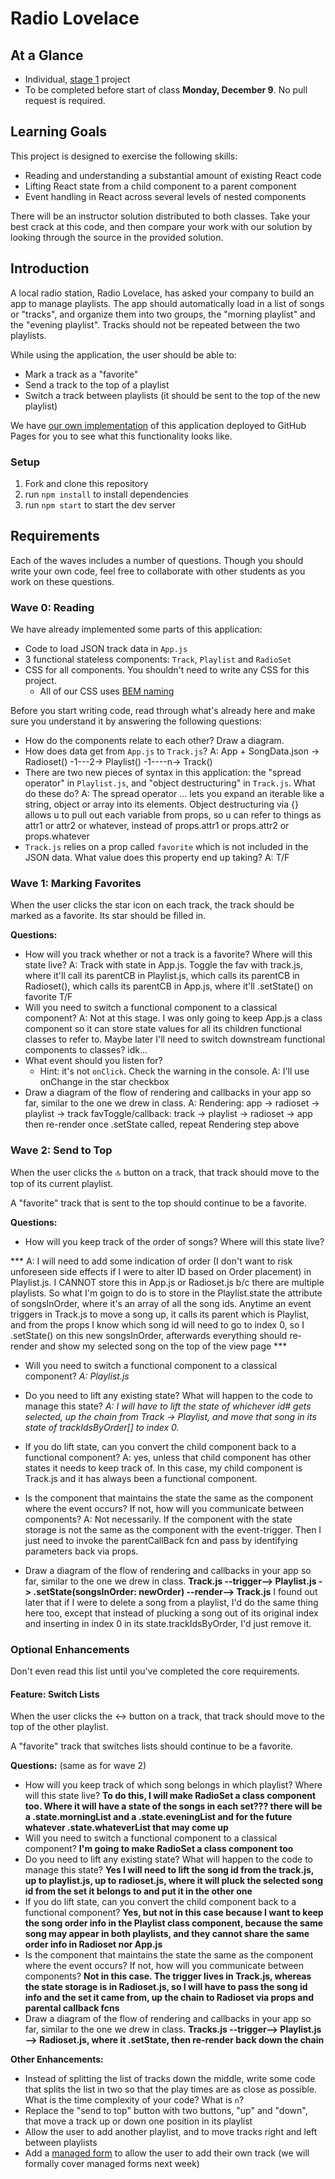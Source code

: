 # Radio Lovelace

## At a Glance

- Individual, [stage 1](https://github.com/Ada-Developers-Academy/pedagogy/blob/master/rule-of-three.md#stage-1) project
- To be completed before start of class **Monday, December 9**. No pull request is required.

## Learning Goals

This project is designed to exercise the following skills:

- Reading and understanding a substantial amount of existing React code
- Lifting React state from a child component to a parent component
- Event handling in React across several levels of nested components

There will be an instructor solution distributed to both classes. Take your best crack at this code, and then compare your work with our solution by looking through the source in the provided solution.

## Introduction

A local radio station, Radio Lovelace, has asked your company to build an app to manage playlists. The app should automatically load in a list of songs or "tracks", and organize them into two groups, the "morning playlist" and the "evening playlist". Tracks should not be repeated between the two playlists.

While using the application, the user should be able to:
- Mark a track as a "favorite"
- Send a track to the top of a playlist
- Switch a track between playlists (it should be sent to the top of the new playlist)

We have [our own implementation](https://adagold.github.io/radio-lovelace/) of this application deployed to GitHub Pages for you to see what this functionality looks like.

### Setup

1. Fork and clone this repository
1. run `npm install` to install dependencies
1. run `npm start` to start the dev server

## Requirements

Each of the waves includes a number of questions. Though you should write your own code, feel free to collaborate with other students as you work on these questions.

### Wave 0: Reading

We have already implemented some parts of this application:

- Code to load JSON track data in `App.js`
- 3 functional stateless components: `Track`, `Playlist` and `RadioSet`
- CSS for all components. You shouldn't need to write any CSS for this project.
  - All of our CSS uses [BEM naming](http://getbem.com/naming/)

Before you start writing code, read through what's already here and make sure you understand it by answering the following questions:

- How do the components relate to each other? Draw a diagram.
- How does data get from `App.js` to `Track.js`?
A: App + SongData.json -> Radioset() -1---2-> Playlist() -1----n-> Track()
- There are two new pieces of syntax in this application: the "spread operator" in `Playlist.js`, and "object destructuring" in `Track.js`. What do these do?
A: The spread operator ... lets you expand an iterable like a string, object or array into its elements.  Object destructuring via {} allows u to pull out each variable from props, so u can refer to things as attr1 or attr2 or whatever, instead of props.attr1 or props.attr2 or props.whatever
- `Track.js` relies on a prop called `favorite` which is not included in the JSON data. What value does this property end up taking? 
A: T/F

### Wave 1: Marking Favorites

When the user clicks the star icon on each track, the track should be marked as a favorite. Its star should be filled in.

**Questions:**
- How will you track whether or not a track is a favorite? Where will this state live? A: Track with state in App.js.  Toggle the fav with track.js, where it'll call its parentCB in Playlist.js, which calls its parentCB in Radioset(), which calls its parentCB in App.js, where it'll .setState() on favorite T/F
- Will you need to switch a functional component to a classical component? 
A: Not at this stage.  I was only going to keep App.js a class component so it can store state values for all its children functional classes to refer to.  Maybe later I'll need to switch downstream functional components to classes? idk...
- What event should you listen for?
  - Hint: it's not `onClick`. Check the warning in the console.
A: I'll use onChange in the star checkbox
- Draw a diagram of the flow of rendering and callbacks in your app so far, similar to the one we drew in class.
A: Rendering: app -> radioset -> playlist -> track
favToggle/callback: track -> playlist -> radioset -> app
then re-render once .setState called, repeat Rendering step above

### Wave 2: Send to Top

When the user clicks the 🔝 button on a track, that track should move to the top of its current playlist.

A "favorite" track that is sent to the top should continue to be a favorite.

**Questions:**
- How will you keep track of the order of songs? Where will this state live?

*** A: I will need to add some indication of order (I don't want to risk unforeseen side effects if I were to alter ID based on Order placement) in Playlist.js.  I CANNOT store this in App.js or Radioset.js b/c there are multiple playlists.  So what I'm goign to do is to store in the Playlist.state the attribute of songsInOrder, where it's an array of all the song ids.  Anytime an event triggers in Track.js to move a song up, it calls its parent which is Playlist, and from the props I know which song id will need to go to index 0, so I .setState() on this new songsInOrder, afterwards everything should re-render and show my selected song on the top of the view page ***
- Will you need to switch a functional component to a classical component?
*A: Playlist.js*
- Do you need to lift any existing state? What will happen to the code to manage this state?
*A: I will have to lift the state of whichever id# gets selected, up the chain from Track -> Playlist, and move that song in its state of trackIdsByOrder[] to index 0.*

- If you do lift state, can you convert the child component back to a functional component?
A: yes, unless that child component has other states it needs to keep track of. In this case, my child component is Track.js and it has always been a functional component.
- Is the component that maintains the state the same as the component where the event occurs? If not, how will you communicate between components?
A: Not necessarily.  If the component with the state storage is not the same as the component with the event-trigger.  Then I just need to invoke the parentCallBack fcn and pass by identifying parameters back via props.
- Draw a diagram of the flow of rendering and callbacks in your app so far, similar to the one we drew in class.
**Track.js --trigger--> Playlist.js -> .setState(songsInOrder: newOrder) --render--> Track.js**
I found out later that if I were to delete a song from a playlist, I'd do the same thing here too, except that instead of plucking a song out of its original index and inserting in index 0 in its state.trackIdsByOrder, I'd just remove it.


### Optional Enhancements

Don't even read this list until you've completed the core requirements.

#### Feature: Switch Lists

When the user clicks the ↔ button on a track, that track should move to the top of the other playlist.

A "favorite" track that switches lists should continue to be a favorite.

**Questions:** (same as for wave 2)
- How will you keep track of which song belongs in which playlist? Where will this state live?
**To do this, I will make RadioSet a class component too. Where it will have a state of the songs in each set??? there will be a .state.morningList and a .state.eveningList and for the future whatever .state.whateverList that may come up**
- Will you need to switch a functional component to a classical component?
**I'm going to make RadioSet a class component too**
- Do you need to lift any existing state? What will happen to the code to manage this state? **Yes I will need to lift the song id from the track.js, up to playlist.js, up to radioset.js, where it will pluck the selected song id from the set it belongs to and put it in the other one**
- If you do lift state, can you convert the child component back to a functional component?
**Yes, but not in this case because I want to keep the song order info in the Playlist class component, because the same song may appear in both playlists, and they cannot share the same order info in Radioset nor App.js**
- Is the component that maintains the state the same as the component where the event occurs? If not, how will you communicate between components?
**Not in this case.  The trigger lives in Track.js, whereas the state storage is in Radioset.js, so I will have to pass the song id info and the set it came from, up the chain to Radioset via props and parental callback fcns**
- Draw a diagram of the flow of rendering and callbacks in your app so far, similar to the one we drew in class.
**Tracks.js --trigger--> Playlist.js --> Radioset.js, where it .setState, then re-render back down the chain**


**Other Enhancements:**

- Instead of splitting the list of tracks down the middle, write some code that splits the list in two so that the play times are as close as possible. What is the time complexity of your code? What is `n`?
- Replace the "send to top" button with two buttons, "up" and "down", that move a track up or down one position in its playlist
- Allow the user to add another playlist, and to move tracks right and left between playlists
- Add a [managed form](https://reactjs.org/docs/forms.html) to allow the user to add their own track (we will formally cover managed forms next week)
